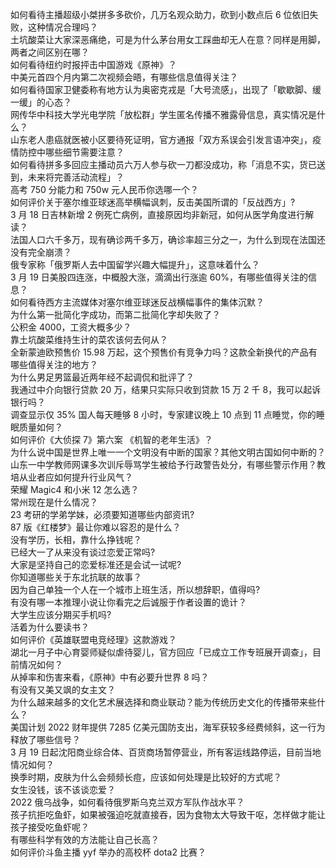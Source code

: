 如何看待主播超级小桀拼多多砍价，几万名观众助力，砍到小数点后  6 位依旧失败，这种情况合理吗？  
土坑酸菜让大家深恶痛绝，可是为什么茅台用女工踩曲却无人在意？同样是用脚，两者之间区别在哪？  
如何看待纽约时报抨击中国游戏《原神》？  
中美元首四个月内第二次视频会晤，有哪些信息值得关注？  
如何看待国家卫健委称有地方认为奥密克戎是「大号流感」，出现了「歇歇脚、缓一缓」的心态？  
网传华中科技大学光电学院「放松群」学生匿名传播不雅露骨信息，真实情况是什么？  
山东老人患癌就医被小区要待死证明，官方通报「双方系误会引发言语冲突」，疫情防控中哪些细节需要注意？  
如何看待拼多多回应主播动员六万人参与砍一刀都没成功，称「消息不实，货已送到，未来将完善活动流程」？  
高考 750 分能力和 750w 元人民币你选哪一个？  
如何评价关于塞尔维亚球迷高举横幅讽刺，反击美国所谓的「反战西方」?  
3 月 18 日吉林新增 2 例死亡病例，直接原因均非新冠，如何从医学角度进行解读？  
法国人口六千多万，现有确诊两千多万，确诊率超三分之一，为什么到现在法国还没有完全崩溃？  
俄专家称「俄罗斯人去中国留学兴趣大幅提升」，这意味着什么？  
3 月 19 日美股四连涨，中概股大涨，滴滴出行涨逾 60%，有哪些值得关注的信息？  
如何看待西方主流媒体对塞尔维亚球迷反战横幅事件的集体沉默？  
为什么第一批简化字成功，而第二批简化字却失败了？  
公积金 4000，工资大概多少？  
靠土坑酸菜维持生计的菜农该何去何从？  
全新蒙迪欧预售价 15.98 万起，这个预售价有竞争力吗？这款全新换代的产品有哪些值得关注的地方？  
为什么男足男篮最近两年经不起调侃和批评了？  
我通过中介向银行贷款 20 万，结果只实际只收到贷款 15 万 2 千 8，我可以起诉银行吗？  
调查显示仅 35% 国人每天睡够 8 小时，专家建议晚上 10 点到 11 点睡觉，你的睡眠质量如何？  
如何评价《大侦探 7》第六案 《机智的老年生活》？  
为什么说中国是世界上唯一一个文明没有中断的国家？其他文明古国如何中断的？  
山东一中学教师网课多次训斥辱骂学生被给予行政警告处分，有哪些警示作用？教培从业者应如何提升行业风气？  
荣耀 Magic4 和小米 12 怎么选？  
常州现在是什么情况？  
23 考研的学弟学妹，必须要知道哪些内部资讯?  
87 版《红楼梦》最让你难以容忍的是什么？  
没有学历，长相，靠什么挣钱呢？  
已经大一了从来没有谈过恋爱正常吗?  
大家是坚持自己的恋爱标准还是会试一试呢?  
你知道哪些关于东北抗联的故事？  
因为自己单独一个人在一个城市上班生活，所以想辞职，值得吗?  
有没有哪一本推理小说让你看完之后诚服于作者设置的诡计？  
大学生应该分期买手机吗?  
活着为什么要读书？  
如何评价《英雄联盟电竞经理》这款游戏？  
湖北一月子中心育婴师疑似虐待婴儿，官方回应「已成立工作专班展开调查」，目前情况如何？  
从掉率和伤害来看，《原神》中有必要升世界 8 吗？  
有没有又美又飒的女主文？  
为什么越来越多的文化艺术展选择和商业联动？能为传统历史文化的传播带来些什么？  
美国计划 2022 财年提供 7285 亿美元国防支出，海军获较多经费倾斜，这一行为释放了哪些信号？  
3 月 19 日起沈阳商业综合体、百货商场暂停营业，所有客运线路停运，目前当地情况如何？  
换季时期，皮肤为什么会频频长痘，应该如何处理是比较好的方式呢？  
女生没钱，该不该谈恋爱？  
2022 俄乌战争，如何看待俄罗斯乌克兰双方军队作战水平？  
孩子抗拒吃鱼虾，如果被强迫吃就直接吞，因为食物太大导致干呕，怎样做才能让孩子接受吃鱼虾呢？  
有哪些科学有效的方法能让自己长高？  
如何评价斗鱼主播 yyf 举办的高校杯 dota2 比赛？  
